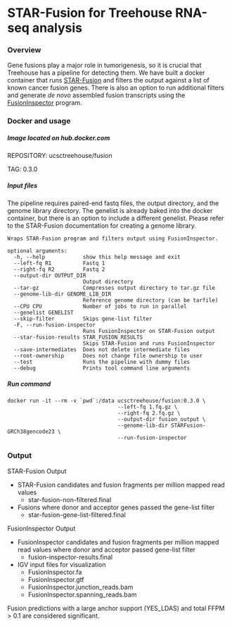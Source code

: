 
STAR-Fusion for Treehouse RNA-seq analysis
====================


### Overview

Gene fusions play a major role in tumorigenesis, so it is crucial that Treehouse has a pipeline for detecting them. We have built a docker container that runs [STAR-Fusion](https://github.com/STAR-Fusion/STAR-Fusion/wiki) and filters the output against a list of known cancer fusion genes. There is also an option to run additional filters and generate *de novo* assembled fusion transcripts using the [FusionInspector](https://github.com/FusionInspector/FusionInspector/wiki/Home/5fb0116687e9f80a7e926e55657b46392b781f64) program.

### Docker and usage

##### Image located on hub.docker.com

REPOSITORY: ucsctreehouse/fusion

TAG: 0.3.0


##### Input files

The pipeline requires paired-end fastq files, the output directory, and the genome library directory. The genelist is already baked into the docker container, but there is an option to include a different genelist. Please refer to the STAR-Fusion documentation for creating a genome library. 

```
Wraps STAR-Fusion program and filters output using FusionInspector.

optional arguments:
  -h, --help            show this help message and exit
  --left-fq R1          Fastq 1
  --right-fq R2         Fastq 2
  --output-dir OUTPUT_DIR
                        Output directory
  --tar-gz              Compresses output directory to tar.gz file
  --genome-lib-dir GENOME_LIB_DIR
                        Reference genome directory (can be tarfile)
  --CPU CPU             Number of jobs to run in parallel
  --genelist GENELIST
  --skip-filter         Skips gene-list filter
  -F, --run-fusion-inspector
                        Runs FusionInspector on STAR-Fusion output
  --star-fusion-results STAR_FUSION_RESULTS
                        Skips STAR-Fusion and runs FusionInspector
  --save-intermediates  Does not delete intermediate files
  --root-ownership      Does not change file ownership to user
  --test                Runs the pipeline with dummy files
  --debug               Prints tool command line arguments
```


##### Run command
```
docker run -it --rm -v `pwd`:/data ucsctreehouse/fusion:0.3.0 \
                                   --left-fq 1.fq.gz \
                                   --right-fq 2.fq.gz \
                                   --output-dir fusion_output \
                                   --genome-lib-dir STARFusion-GRCh38gencode23 \
                                   --run-fusion-inspector
```

### **Output**
STAR-Fusion Output
* STAR-Fusion candidates and fusion fragments per million mapped read values
    * star-fusion-non-filtered.final
* Fusions where donor and acceptor genes passed the gene-list filter
    * star-fusion-gene-list-filtered.final

FusionInspector Output
* FusionInspector candidates and fusion fragments per million mapped read values where donor and acceptor passed gene-list filter
    * fusion-inspector-results.final
* IGV input files for visualization
    * FusionInspector.fa
    * FusionInspector.gtf
    * FusionInspector.junction_reads.bam
    * FusionInspector.spanning_reads.bam

Fusion predictions with a large anchor support (YES_LDAS) and total FFPM > 0.1 are considered significant.
